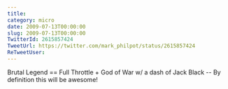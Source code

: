 ```yaml
---
title: 
category: micro
date: 2009-07-13T00:00:00
slug: 2009-07-13T00:00:00
TwitterId: 2615857424
TweetUrl: https://twitter.com/mark_philpot/status/2615857424
ReTweetUser: 
---
```


Brutal Legend == Full Throttle + God of War w/ a dash of Jack Black -- By definition this will be awesome!